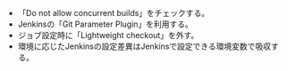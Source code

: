 - 「Do not allow concurrent builds」をチェックする。
- Jenkinsの「Git Parameter Plugin」を利用する。
- ジョブ設定時に「Lightweight checkout」を外す。
- 環境に応じたJenkinsの設定差異はJenkinsで設定できる環境変数で吸収する。